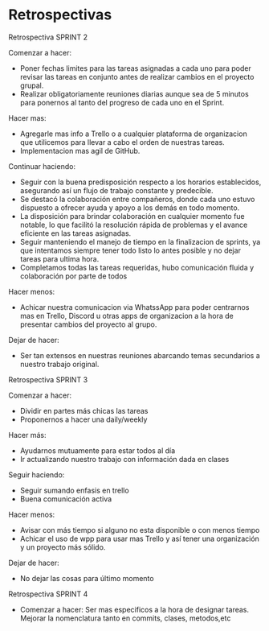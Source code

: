 # Retrospectivas

Retrospectiva SPRINT 2

Comenzar a hacer:  
- Poner fechas limites para las tareas asignadas a cada uno para poder revisar las tareas 
en conjunto antes de realizar cambios en el proyecto grupal.
- Realizar obligatoriamente reuniones diarias aunque sea de 5 minutos para ponernos al tanto
del progreso de cada uno en el Sprint.

Hacer mas:
- Agregarle mas info a Trello o a cualquier plataforma de organizacion que utilicemos para
llevar a cabo el orden de nuestras tareas.
- Implementacion mas agil de GitHub.


Continuar haciendo: 
-  Seguir con la buena  predisposición respecto a los horarios establecidos, asegurando así un flujo de trabajo constante y predecible.
-  Se destacó la colaboración entre compañeros, donde cada uno estuvo dispuesto a ofrecer ayuda y apoyo a los demás en todo momento.
-  La disposición para brindar colaboración en cualquier momento fue notable, lo que facilitó la resolución rápida de problemas y el avance eficiente en las tareas asignadas.
-  Seguir manteniendo el manejo de tiempo en la finalizacion de sprints, ya que intentamos
siempre tener todo listo lo antes posible y no dejar tareas para ultima hora.
-  Completamos todas las tareas requeridas, hubo comunicación fluida y colaboración por parte de todos

Hacer menos:
- Achicar nuestra comunicacion via WhatssApp para poder centrarnos mas en Trello, Discord u otras apps de organizacion a la hora de presentar cambios del proyecto al grupo.

Dejar de hacer:
- Ser tan extensos en nuestras reuniones abarcando temas secundarios a nuestro trabajo
original.

Retrospectiva SPRINT 3

Comenzar a hacer:
- Dividir en partes más chicas las tareas
- Proponernos a hacer una daily/weekly

Hacer más:
- Ayudarnos mutuamente para estar todos al día
- Ir actualizando nuestro trabajo con información dada en clases

Seguir haciendo:
- Seguir sumando enfasis en trello
- Buena comunicación activa

Hacer menos:
- Avisar con más tiempo si alguno no esta disponible o con menos tiempo
- Achicar el uso de wpp para usar mas Trello y así tener una organización y un proyecto más sólido.

Dejar de hacer:
- No dejar las cosas para último momento

Retrospectiva SPRINT 4

- Comenzar a hacer:
Ser mas especificos a la hora de designar tareas.
Mejorar la nomenclatura tanto en commits, clases, metodos,etc
